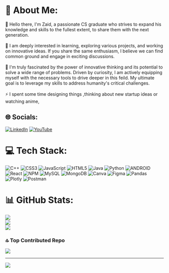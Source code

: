 # 💫 About Me:
🔭 Hello there, I'm Zaid, a passionate CS graduate who strives to expand his knowledge and skills to the fullest extent, to share them with the next generation.<br><br>🤝 I am deeply interested in learning, exploring various projects, and working on innovative ideas. If you share the same enthusiasm, I believe we can find common ground and engage in exciting discussions.<br><br>🌱 I'm truly fascinated by the power of innovative thinking and its potential to solve a wide range of problems. Driven by curiosity, I am actively equipping myself with the necessary tools to drive deeper in this feild. My ultimate goal is to leverage my skills to address humanity's critical challenges.<br><br>⚡ I spent some time designing things ,thinking about new startup ideas or watching anime,


## 🌐 Socials:
[![LinkedIn](https://img.shields.io/badge/LinkedIn-%230077B5.svg?logo=linkedin&logoColor=white)](https://linkedin.com/in/zaid-ahmed-4a0b33151) [![YouTube](https://img.shields.io/badge/YouTube-%23FF0000.svg?logo=YouTube&logoColor=white)](https://youtube.com/@UCZV_ilsAg9zW9QJ-Cg3fHpw) 

# 💻 Tech Stack:
![C++](https://img.shields.io/badge/c++-%2300599C.svg?style=for-the-badge&logo=c%2B%2B&logoColor=white) ![CSS3](https://img.shields.io/badge/css3-%231572B6.svg?style=for-the-badge&logo=css3&logoColor=white) ![JavaScript](https://img.shields.io/badge/javascript-%23323330.svg?style=for-the-badge&logo=javascript&logoColor=%23F7DF1E) ![HTML5](https://img.shields.io/badge/html5-%23E34F26.svg?style=for-the-badge&logo=html5&logoColor=white) ![Java](https://img.shields.io/badge/java-%23ED8B00.svg?style=for-the-badge&logo=java&logoColor=white) ![Python](https://img.shields.io/badge/python-3670A0?style=for-the-badge&logo=python&logoColor=ffdd54) ![ANDROID](https://img.shields.io/badge/android-%2320232a.svg?style=for-the-badge&logo=android&logoColor=%a4c639) ![React](https://img.shields.io/badge/react-%2320232a.svg?style=for-the-badge&logo=react&logoColor=%2361DAFB) ![NPM](https://img.shields.io/badge/NPM-%23000000.svg?style=for-the-badge&logo=npm&logoColor=white) ![MySQL](https://img.shields.io/badge/mysql-%2300f.svg?style=for-the-badge&logo=mysql&logoColor=white) ![MongoDB](https://img.shields.io/badge/MongoDB-%234ea94b.svg?style=for-the-badge&logo=mongodb&logoColor=white) ![Canva](https://img.shields.io/badge/Canva-%2300C4CC.svg?style=for-the-badge&logo=Canva&logoColor=white) 	![Figma](https://img.shields.io/badge/figma-%23F24E1E.svg?style=for-the-badge&logo=figma&logoColor=white) ![Pandas](https://img.shields.io/badge/pandas-%23150458.svg?style=for-the-badge&logo=pandas&logoColor=white) ![Plotly](https://img.shields.io/badge/Plotly-%233F4F75.svg?style=for-the-badge&logo=plotly&logoColor=white) ![Postman](https://img.shields.io/badge/Postman-FF6C37?style=for-the-badge&logo=postman&logoColor=white)
# 📊 GitHub Stats:
![](https://github-readme-stats.vercel.app/api?username=dzZaid19&theme=dark&hide_border=false&include_all_commits=false&count_private=false)<br/>
![](https://github-readme-streak-stats.herokuapp.com/?user=dzZaid19&theme=dark&hide_border=false)<br/>
![](https://github-readme-stats.vercel.app/api/top-langs/?username=dzZaid19&theme=dark&hide_border=false&include_all_commits=false&count_private=false&layout=compact)

### 🔝 Top Contributed Repo
![](https://github-contributor-stats.vercel.app/api?username=dzZaid19&limit=5&theme=dark&combine_all_yearly_contributions=true)

---
[![](https://visitcount.itsvg.in/api?id=dzZaid19&icon=0&color=0)](https://visitcount.itsvg.in)

<!-- Proudly created with GPRM ( https://gprm.itsvg.in ) -->